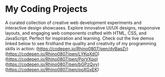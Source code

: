 # My Coding Projects
A curated collection of creative web development experiments and interactive design showcases. Explore innovative UI/UX designs, responsive layouts, and engaging web components crafted with HTML, CSS, and JavaScript. Perfect for inspiration and learning. Check out the live demos linked below to see firsthand the quality and creativity of my programming skills in action:
(https://codepen.io/Rhino0807/pen/dyBaqZr)
(https://codepen.io/Rhino0807/pen/LYKqXdO)
(https://codepen.io/Rhino0807/pen/PorVXpo)
(https://codepen.io/Rhino0807/pen/bGPzQvy)
(https://codepen.io/Rhino0807/pen/poXGxEK)

